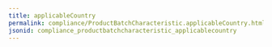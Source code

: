 ```yaml
---
title: applicableCountry
permalink: compliance/ProductBatchCharacteristic.applicableCountry.html
jsonid: compliance_productbatchcharacteristic_applicablecountry
---
```

